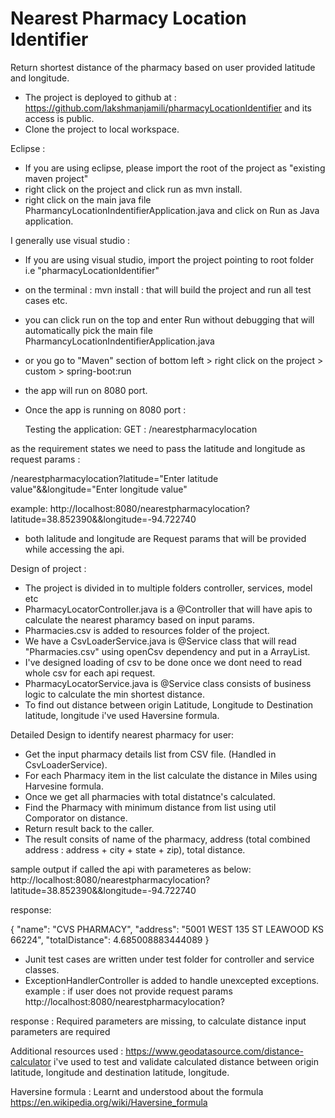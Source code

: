 # Nearest Pharmacy Location Identifier

Return shortest distance of the pharmacy based on user provided latitude and longitude.

- The project is deployed to github at : https://github.com/lakshmanjamili/pharmacyLocationIdentifier and its access is public.
- Clone the project to local workspace.

Eclipse :

- If you are using eclipse, please import the root of the project as "existing maven project"
- right click on the project and click run as mvn install.
- right click on the main java file PharmancyLocationIndentifierApplication.java and click on Run as Java application.

I generally use visual studio :

- If you are using visual studio, import the project pointing to root folder i.e "pharmacyLocationIdentifier"
- on the terminal : mvn install : that will build the project and run all test cases etc.
- you can click run on the top and enter Run without debugging that will automatically pick the main file PharmancyLocationIndentifierApplication.java
- or you go to "Maven" section of bottom left > right click on the project > custom > spring-boot:run

- the app will run on 8080 port.

- Once the app is running on 8080 port :
  
  Testing the application:
GET : /nearestpharmacylocation

as the requirement states we need to pass the latitude and longitude as request params :

/nearestpharmacylocation?latitude="Enter latitude value"&&longitude="Enter longitude value"

example:
http://localhost:8080/nearestpharmacylocation?latitude=38.852390&&longitude=-94.722740

- both lalitude and longitude are Request params that will be provided while accessing the api.

Design of project :

- The project is divided in to multiple folders controller, services, model etc
- PharmacyLocatorController.java is a @Controller that will have apis to calculate the nearest pharamcy based on input params.
- Pharmacies.csv is added to resources folder of the project.
- We have a CsvLoaderService.java is @Service class that will read "Pharmacies.csv" using openCsv dependency and put in a ArrayList.
- I've designed loading of csv to be done once we dont need to read whole csv for each api request.
- PharmacyLocatorService.java is @Service class consists of business logic to calculate the min shortest distance.
- To find out distance between origin Latitude, Longitude to Destination latitude, longitude i've used Haversine formula.

Detailed Design to identify nearest pharmacy for user:

* Get the input pharmacy details list from CSV file. (Handled in CsvLoaderService).
* For each Pharmacy item in the list calculate the distance in Miles using Harvesine formula.
* Once we get all pharmacies with total distatnce's calculated.
* Find the Pharmacy with minimum distance from list using util Comporator on distance.
* Return result back to the caller.
* The result consits of name of the pharmacy, address (total combined address : address + city + state + zip), total distance.

sample output if called the api with parameteres as below:
http://localhost:8080/nearestpharmacylocation?latitude=38.852390&&longitude=-94.722740

response:

{
     "name": "CVS PHARMACY",
     "address": "5001 WEST 135 ST LEAWOOD KS 66224",
     "totalDistance": 4.685008883444089
}

* Junit test cases are written under test folder for controller and service classes.
* ExceptionHandlerController is added to handle  unexcepted exceptions.
example : if user does not provide request params
http://localhost:8080/nearestpharmacylocation?

response :
Required parameters are missing, to calculate distance input parameters are required

Additional resources used :
https://www.geodatasource.com/distance-calculator
i've used to test and validate calculated distance between origin latitude, longitude and destination latitude, longitude.

Haversine formula : Learnt and understood about the formula
https://en.wikipedia.org/wiki/Haversine_formula

